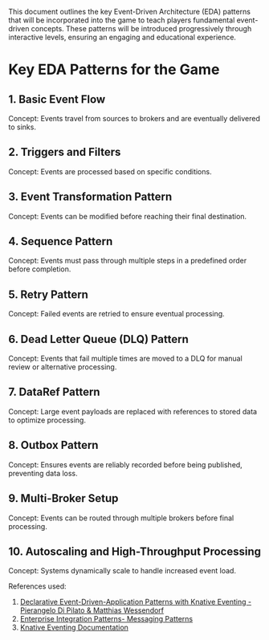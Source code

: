 This document outlines the key Event-Driven Architecture (EDA) patterns that will be incorporated into the game to teach players fundamental event-driven concepts. These patterns will be introduced progressively through interactive levels, ensuring an engaging and educational experience.

# Key EDA Patterns for the Game

## 1. Basic Event Flow

Concept: Events travel from sources to brokers and are eventually delivered to sinks.

## 2. Triggers and Filters

Concept: Events are processed based on specific conditions.

## 3. Event Transformation Pattern

Concept: Events can be modified before reaching their final destination.

## 4. Sequence Pattern

Concept: Events must pass through multiple steps in a predefined order before completion.

## 5. Retry Pattern

Concept: Failed events are retried to ensure eventual processing.

## 6. Dead Letter Queue (DLQ) Pattern

Concept: Events that fail multiple times are moved to a DLQ for manual review or alternative processing.

## 7. DataRef Pattern

Concept: Large event payloads are replaced with references to stored data to optimize processing.

## 8. Outbox Pattern

Concept: Ensures events are reliably recorded before being published, preventing data loss.

## 9. Multi-Broker Setup

Concept: Events can be routed through multiple brokers before final processing.

## 10. Autoscaling and High-Throughput Processing

Concept: Systems dynamically scale to handle increased event load.


References used:

1. [Declarative Event-Driven-Application Patterns with Knative Eventing - Pierangelo Di Pilato & Matthias Wessendorf](https://www.youtube.com/watch?v=MqRy8J1WI3w)
2. [Enterprise Integration Patterns- Messaging Patterns](https://www.enterpriseintegrationpatterns.com/patterns/messaging/)
3. [Knative Eventing Documentation](https://knative.dev/docs/eventing/)
